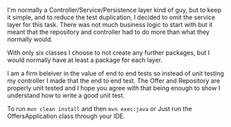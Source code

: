 I'm normally a Controller/Service/Persistence layer kind of guy, but to keep it simple, and to reduce the test
duplication, I decided to omit the service layer for this task. There was not much business logic to start with but it
meant that the repository and controller had to do more than what they normally would.

With only six classes I choose to not create any further packages, but I would normally have at least a package for each
layer.

I am a firm beleiver in the value of end to end tests so instead of unit testing my controller I made that the end to
end test. The Offer and Repository are properly unit tested and I hope you agree with that being enough to show I
understand how to write a good unit test.

To run `mvn clean install` and then `mvn exec:java` or Just run the OffersApplication class through your IDE.